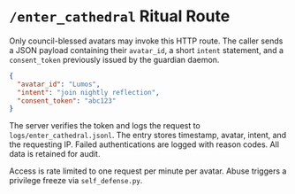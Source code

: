 # `/enter_cathedral` Ritual Route

Only council-blessed avatars may invoke this HTTP route. The caller sends a JSON payload containing their `avatar_id`, a short `intent` statement, and a `consent_token` previously issued by the guardian daemon.

```json
{
  "avatar_id": "Lumos",
  "intent": "join nightly reflection",
  "consent_token": "abc123"
}
```

The server verifies the token and logs the request to `logs/enter_cathedral.jsonl`. The entry stores timestamp, avatar, intent, and the requesting IP. Failed authentications are logged with reason codes. All data is retained for audit.

Access is rate limited to one request per minute per avatar. Abuse triggers a privilege freeze via `self_defense.py`.
